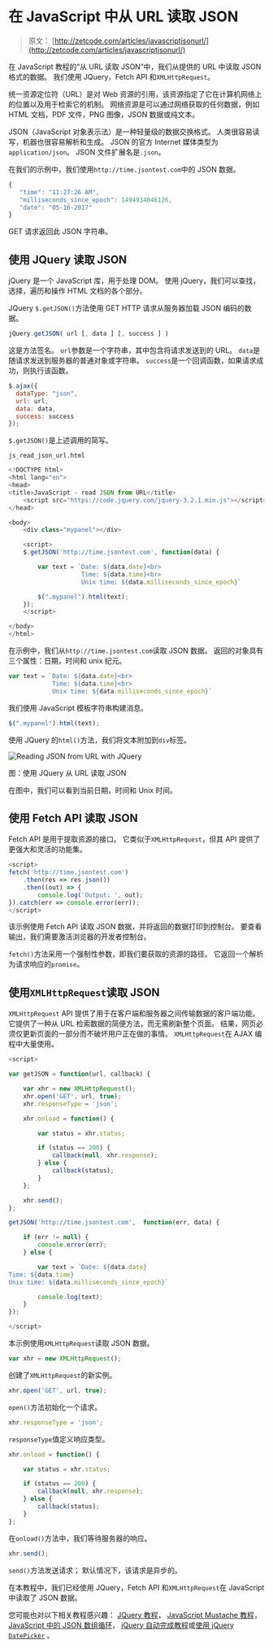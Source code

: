 # 在 JavaScript 中从 URL 读取 JSON

> 原文： [http://zetcode.com/articles/javascriptjsonurl/](http://zetcode.com/articles/javascriptjsonurl/)

在 JavaScript 教程的“从 URL 读取 JSON”中，我们从提供的 URL 中读取 JSON 格式的数据。 我们使用 JQuery，Fetch API 和`XMLHttpRequest`。

统一资源定位符（URL）是对 Web 资源的引用，该资源指定了它在计算机网络上的位置以及用于检索它的机制。 网络资源是可以通过网络获取的任何数据，例如 HTML 文档，PDF 文件，PNG 图像，JSON 数据或纯文本。

JSON（JavaScript 对象表示法）是一种轻量级的数据交换格式。 人类很容易读写，机器也很容易解析和生成。 JSON 的官方 Internet 媒体类型为`application/json`。 JSON 文件扩展名是`.json`。

在我们的示例中，我们使用`http://time.jsontest.com`中的 JSON 数据。

```js
{
   "time": "11:27:26 AM",
   "milliseconds_since_epoch": 1494934046126,
   "date": "05-16-2017"
}

```

GET 请求返回此 JSON 字符串。

## 使用 JQuery 读取 JSON

jQuery 是一个 JavaScript 库，用于处理 DOM。 使用 jQuery，我们可以查找，选择，遍历和操作 HTML 文档的各个部分。

JQuery `$.getJSON()`方法使用 GET HTTP 请求从服务器加载 JSON 编码的数据。

```js
jQuery.getJSON( url [, data ] [, success ] )

```

这是方法签名。 `url`参数是一个字符串，其中包含将请求发送到的 URL。 `data`是随请求发送到服务器的普通对象或字符串。 `success`是一个回调函数，如果请求成功，则执行该函数。

```js
$.ajax({
  dataType: "json",
  url: url,
  data: data,
  success: success
});

```

`$.getJSON()`是上述调用的简写。

`js_read_json_url.html`

```js
<!DOCTYPE html>
<html lang="en">
<head>
<title>JavaScript - read JSON from URL</title>
    <script src="https://code.jquery.com/jquery-3.2.1.min.js"></script>
</head>

<body>
    <div class="mypanel"></div>

    <script>
    $.getJSON('http://time.jsontest.com', function(data) {

        var text = `Date: ${data.date}<br>
                    Time: ${data.time}<br>
                    Unix time: ${data.milliseconds_since_epoch}`

        $(".mypanel").html(text);
    });
    </script>

</body>
</html>

```

在示例中，我们从`http://time.jsontest.com`读取 JSON 数据。 返回的对象具有三个属性：日期，时间和 unix 纪元。

```js
var text = `Date: ${data.date}<br>
            Time: ${data.time}<br>
            Unix time: ${data.milliseconds_since_epoch}`

```

我们使用 JavaScript 模板字符串构建消息。

```js
$(".mypanel").html(text);

```

使用 JQuery 的`html()`方法，我们将文本附加到`div`标签。

![Reading JSON from URL with JQuery](img/0b5ffc7fb8d43910551afbeb6072ae53.jpg)

图：使用 JQuery 从 URL 读取 JSON

在图中，我们可以看到当前日期，时间和 Unix 时间。

## 使用 Fetch API 读取 JSON

Fetch API 是用于提取资源的接口。 它类似于`XMLHttpRequest`，但其 API 提供了更强大和灵活的功能集。

```js
<script>
fetch('http://time.jsontest.com')
    .then(res => res.json())
    .then((out) => {
        console.log('Output: ', out);
}).catch(err => console.error(err));
</script>

```

该示例使用 Fetch API 读取 JSON 数据，并将返回的数据打印到控制台。 要查看输出，我们需要激活浏览器的开发者控制台。

`fetch()`方法采用一个强制性参数，即我们要获取的资源的路径。 它返回一个解析为请求响应的`promise`。

## 使用`XMLHttpRequest`读取 JSON

`XMLHttpRequest` API 提供了用于在客户端和服务器之间传输数据的客户端功能。 它提供了一种从 URL 检索数据的简便方法，而无需刷新整个页面。 结果，网页必须仅更新页面的一部分而不破坏用户正在做的事情。 `XMLHttpRequest`在 AJAX 编程中大量使用。

```js
<script>

var getJSON = function(url, callback) {

    var xhr = new XMLHttpRequest();
    xhr.open('GET', url, true);
    xhr.responseType = 'json';

    xhr.onload = function() {

        var status = xhr.status;

        if (status == 200) {
            callback(null, xhr.response);
        } else {
            callback(status);
        }
    };

    xhr.send();
};

getJSON('http://time.jsontest.com',  function(err, data) {

    if (err != null) {
        console.error(err);
    } else {

        var text = `Date: ${data.date}
Time: ${data.time}
Unix time: ${data.milliseconds_since_epoch}`

        console.log(text);
    }
});

</script>

```

本示例使用`XMLHttpRequest`读取 JSON 数据。

```js
var xhr = new XMLHttpRequest();

```

创建了`XMLHttpRequest`的新实例。

```js
xhr.open('GET', url, true);

```

`open()`方法初始化一个请求。

```js
xhr.responseType = 'json';

```

`responseType`值定义响应类型。

```js
xhr.onload = function() {

    var status = xhr.status;

    if (status == 200) {
        callback(null, xhr.response);
    } else {
        callback(status);
    }
};

```

在`onload()`方法中，我们等待服务器的响应。

```js
xhr.send();

```

`send()`方法发送请求； 默认情况下，该请求是异步的。

在本教程中，我们已经使用 JQuery，Fetch API 和`XMLHttpRequest`在 JavaScript 中读取了 JSON 数据。

您可能也对以下相关教程感兴趣： [JQuery 教程](/web/jquery/)， [JavaScript Mustache 教程](/javascript/mustache/)， [JavaScript 中的 JSON 数组循环](/javascript/jsonforeach/)， [jQuery 自动完成教程](/articles/jqueryautocomplete/)或[使用 jQuery `DatePicker`](/articles/jquerydatepicker/) 。